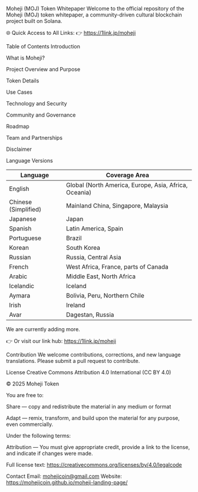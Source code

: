 Moheji (MOJ) Token Whitepaper
Welcome to the official repository of the Moheji (MOJ) token whitepaper, a community-driven cultural blockchain project built on Solana.

🌐 Quick Access to All Links:
👉 https://1link.jp/moheji

Table of Contents
Introduction

What is Moheji?

Project Overview and Purpose

Token Details

Use Cases

Technology and Security

Community and Governance

Roadmap

Team and Partnerships

Disclaimer

Language Versions

| Language              | Coverage Area                                      |
|-----------------------|---------------------------------------------------|
| English               | Global (North America, Europe, Asia, Africa, Oceania) |
| Chinese (Simplified)   | Mainland China, Singapore, Malaysia               |
| Japanese              | Japan                                             |
| Spanish               | Latin America, Spain                              |
| Portuguese            | Brazil                                            |
| Korean                | South Korea                                       |
| Russian               | Russia, Central Asia                              |
| French                | West Africa, France, parts of Canada              |
| Arabic                | Middle East, North Africa                         |
| Icelandic             | Iceland                                           |
| Aymara                | Bolivia, Peru, Northern Chile                     |
| Irish                 | Ireland                                           |
| Avar                  | Dagestan, Russia                                  |

We are currently adding more.

👉 Or visit our link hub: https://1link.jp/moheji

Contribution
We welcome contributions, corrections, and new language translations.
Please submit a pull request to contribute.

License
Creative Commons Attribution 4.0 International (CC BY 4.0)

© 2025 Moheji Token

You are free to:

Share — copy and redistribute the material in any medium or format

Adapt — remix, transform, and build upon the material for any purpose, even commercially.

Under the following terms:

Attribution — You must give appropriate credit, provide a link to the license, and indicate if changes were made.

Full license text:
https://creativecommons.org/licenses/by/4.0/legalcode

Contact
Email: mohejicoin@gmail.com
Website: https://mohejicoin.github.io/moheji-landing-page/

